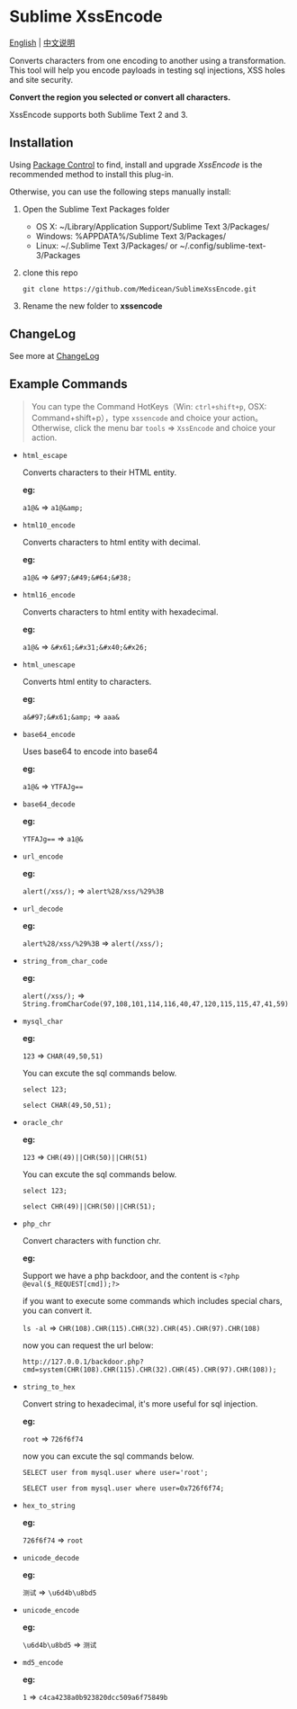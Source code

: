 # Sublime XssEncode

[English](README.md) | [中文说明](README_CN.md)

Converts characters from one encoding to another using a transformation. This tool will help you encode payloads in testing sql injections, XSS holes and site security.

**Convert the region you selected or convert all characters.**

XssEncode supports both Sublime Text 2 and 3.

Installation
----

Using [Package Control](https://sublime.wbond.net/installation) to find, install and upgrade *XssEncode* is the recommended method to install this plug-in.


Otherwise, you can use the following steps manually install:

1. Open the Sublime Text Packages folder
    * OS X: ~/Library/Application Support/Sublime Text 3/Packages/
    * Windows: %APPDATA%/Sublime Text 3/Packages/
    * Linux: ~/.Sublime Text 3/Packages/ or ~/.config/sublime-text-3/Packages

2. clone this repo
	
	```
	git clone https://github.com/Medicean/SublimeXssEncode.git
	```

3. Rename the new folder to **xssencode**


ChangeLog
---

See more at [ChangeLog](CHANGELOG.md)

Example Commands
----

> You can type the Command HotKeys（Win: `ctrl+shift+p`, OSX: Command+shift+p），type `xssencode` and choice your action。Otherwise, click the menu bar `tools` => `XssEncode` and choice your action.

* `html_escape`

	Converts characters to their HTML entity.
	
	**eg:**
	
	`a1@&` => `a1@&amp;`

* `html10_encode`
	
	Converts characters to html entity with decimal.
	
	**eg:**
	
	`a1@&` => `&#97;&#49;&#64;&#38;`

* `html16_encode`

	Converts characters to html entity with hexadecimal.

	**eg:**
	
	`a1@&` => `&#x61;&#x31;&#x40;&#x26;`

* `html_unescape`

	Converts html entity to characters.
	
	**eg:**
	
	`a&#97;&#x61;&amp;` => `aaa&`

* `base64_encode`

	Uses base64 to encode into base64
	
	**eg:**
	
	`a1@&` => `YTFAJg==`

* `base64_decode`

	**eg:**
	
	`YTFAJg==` => `a1@&`

* `url_encode`

	**eg:**
	
	`alert(/xss/);` => `alert%28/xss/%29%3B`

* `url_decode`

	**eg:**
	
	`alert%28/xss/%29%3B` => `alert(/xss/);`

* `string_from_char_code`

	**eg:**
	
	`alert(/xss/);` => `String.fromCharCode(97,108,101,114,116,40,47,120,115,115,47,41,59)`

* `mysql_char`

	**eg:**
	
	`123` => `CHAR(49,50,51)`
	
	You can excute the sql commands below.
	
	`select 123;`
	
	`select CHAR(49,50,51);`
	
* `oracle_chr`

	**eg:**
	
	`123` => `CHR(49)||CHR(50)||CHR(51)`
	
	You can excute the sql commands below.
	
	`select 123;`
	
	`select CHR(49)||CHR(50)||CHR(51);`

* `php_chr`
	
	Convert characters with function chr.
	
	**eg:**
	
	Support we have a php backdoor, and the content is `<?php @eval($_REQUEST[cmd]);?>`
	
	if you want to execute some commands which includes special chars, you can convert it.
	
	`ls -al` => `CHR(108).CHR(115).CHR(32).CHR(45).CHR(97).CHR(108)`
	
	now you can request the url below:
	
	`http://127.0.0.1/backdoor.php?cmd=system(CHR(108).CHR(115).CHR(32).CHR(45).CHR(97).CHR(108));`
	
* `string_to_hex`

	Convert string to hexadecimal, it's more useful for sql injection.

	**eg:**
	
	`root` => `726f6f74`

	now you can excute the sql commands below.

	`SELECT user from mysql.user where user='root';`
	
	`SELECT user from mysql.user where user=0x726f6f74;`

* `hex_to_string`

	**eg:**
	
	`726f6f74` => `root`

* `unicode_decode`

	**eg:**
	
	`测试` => `\u6d4b\u8bd5`

* `unicode_encode`

	**eg:**
	
	`\u6d4b\u8bd5` => `测试`

* `md5_encode`

	**eg:**
	
	`1` => `c4ca4238a0b923820dcc509a6f75849b`
